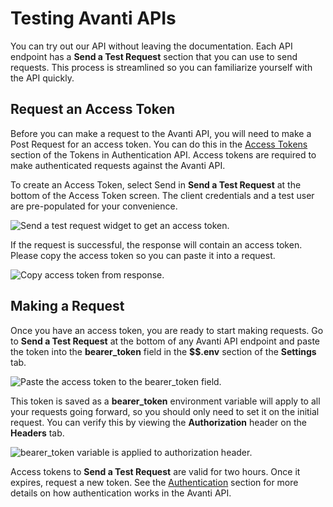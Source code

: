 # Testing Avanti APIs

You can try out our API without leaving the documentation. Each API endpoint has a **Send a Test Request** section that you can use to send requests. This process is streamlined so you can familiarize yourself with the API quickly. 

## Request an Access Token

Before you can make a request to the Avanti API, you will need to make a Post Request for an access token. You can do this in the [Access Tokens](/avanti-auth-api/token/access-token) section of the Tokens in Authentication API. Access tokens are required to make authenticated requests against the Avanti API. 

To create an Access Token, select Send in **Send a Test Request** at the bottom of the Access Token screen. The client credentials and a test user are pre-populated for your convenience. 

![Send a test request widget to get an access token.](https://firebasestorage.googleapis.com/v0/b/avanti-hcm.appspot.com/o/api-docs%2Fsend-token-request.png?alt=media&token=f6826e16-449e-4867-aa2f-b5253436623c)

If the request is successful, the response will contain an access token. Please copy the access token so you can paste it into a request.

![Copy access token from response.](https://firebasestorage.googleapis.com/v0/b/avanti-hcm.appspot.com/o/api-docs%2Fsend-token-response.png?alt=media&token=6ddc117e-0e2e-4441-8405-ddc4102a24d7)

## Making a Request

Once you have an access token, you are ready to start making requests. Go to **Send a Test Request** at the bottom of any Avanti API endpoint and paste the token into the **bearer_token** field in the **\$\$.env** section of the **Settings** tab.

![Paste the access token to the bearer_token field.](https://firebasestorage.googleapis.com/v0/b/avanti-hcm.appspot.com/o/api-docs%2Fsend-request-with-token.png?alt=media&token=7099627e-2a1e-4101-aad7-435aac6c818a)

This token is saved as a **bearer_token** environment variable will apply to all your requests going forward, so you should only need to set it on the initial request. You can verify this by viewing the **Authorization** header on the **Headers** tab.

![bearer_token variable is applied to authorization header.](https://firebasestorage.googleapis.com/v0/b/avanti-hcm.appspot.com/o/api-docs%2Fauthorization-header.png?alt=media&token=88caf679-5d3a-42b7-b00e-6481347e8e1e)

Access tokens to **Send a Test Request** are valid for two hours. Once it expires, request a new token. See the [Authentication](/docs/auth-getting-started.md) section for more details on how authentication works in the Avanti API.
